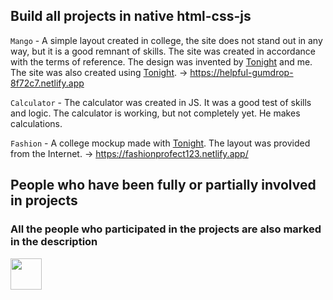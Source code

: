 ## Build all projects in native html-css-js

`Mango` - A simple layout created in college, the site does not stand out in any way, but it is a good remnant of skills. The site was created in accordance with the terms of reference. The design was invented by <a href="https://github.com/Tonight11">Tonight</a> and me. The site was also created using <a href="https://github.com/Tonight11">Tonight</a>.  -> https://helpful-gumdrop-8f72c7.netlify.app


`Calculator` - The calculator was created in JS. It was a good test of skills and logic. The calculator is working, but not completely yet. He makes calculations.


`Fashion` - A college mockup made with <a href="https://github.com/Tonight11">Tonight</a>. The layout was provided from the Internet. -> 
https://fashionprofect123.netlify.app/


## People who have been fully or partially involved in projects
### All the people who participated in the projects are also marked in the description

<a href="https://github.com/Tonight11">
  <img width="50px" src="https://avatars.githubusercontent.com/u/64700669?v=4"/>
</a>
